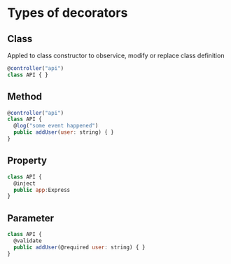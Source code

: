 # Types of decorators

## Class

Appled to class constructor to observice, modify or replace class definition

```js
@controller("api")
class API { }
```

## Method

```js
@controller("api")
class API { 
  @log("some event happened")
  public addUser(user: string) { }
}
```

## Property

```js
class API { 
  @inject
  public app:Express
}
```

## Parameter

```js
class API { 
  @validate
  public addUser(@required user: string) { }
}
```